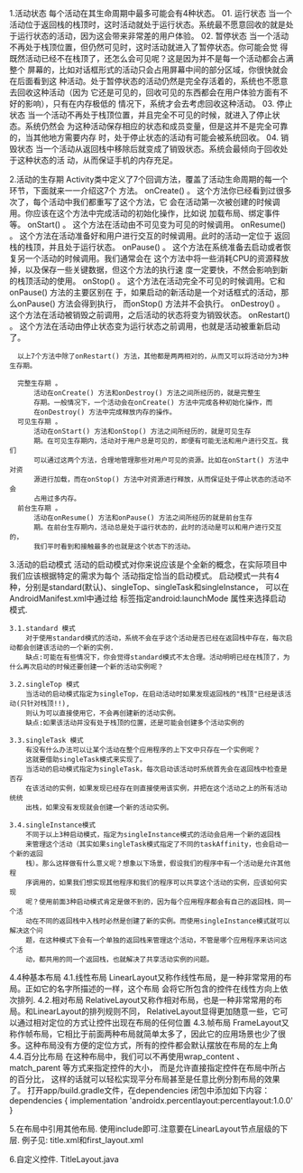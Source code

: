 1.活动状态
    每个活动在其生命周期中最多可能会有4种状态。
    01. 运行状态
        当一个活动位于返回栈的栈顶时，这时活动就处于运行状态。系统最不愿意回收的就是处
        于运行状态的活动，因为这会带来非常差的用户体验。
    02. 暂停状态
        当一个活动不再处于栈顶位置，但仍然可见时，这时活动就进入了暂停状态。你可能会觉
        得既然活动已经不在栈顶了，还怎么会可见呢？这是因为并不是每一个活动都会占满整个
        屏幕的，比如对话框形式的活动只会占用屏幕中间的部分区域，你很快就会在后面看到这
        种活动。处于暂停状态的活动仍然是完全存活着的，系统也不愿意去回收这种活动（因为
        它还是可见的，回收可见的东西都会在用户体验方面有不好的影响），只有在内存极低的
        情况下，系统才会去考虑回收这种活动。
    03. 停止状态
        当一个活动不再处于栈顶位置，并且完全不可见的时候，就进入了停止状态。系统仍然会
        为这种活动保存相应的状态和成员变量，但是这并不是完全可靠的，当其他地方需要内存
        时，处于停止状态的活动有可能会被系统回收。
    04. 销毁状态
        当一个活动从返回栈中移除后就变成了销毁状态。系统会最倾向于回收处于这种状态的活
        动，从而保证手机的内存充足。

2.活动的生存期
      Activity类中定义了7个回调方法，覆盖了活动生命周期的每一个环节，下面就来一一介绍这7个
      方法。
      onCreate() 。
          这个方法你已经看到过很多次了，每个活动中我们都重写了这个方法，它
          会在活动第一次被创建的时候调用。你应该在这个方法中完成活动的初始化操作，比如说
          加载布局、绑定事件等。
      onStart() 。
          这个方法在活动由不可见变为可见的时候调用。
      onResume() 。
          这个方法在活动准备好和用户进行交互的时候调用。此时的活动一定位于
          返回栈的栈顶，并且处于运行状态。
      onPause() 。
          这个方法在系统准备去启动或者恢复另一个活动的时候调用。我们通常会在
          这个方法中将一些消耗CPU的资源释放掉，以及保存一些关键数据，但这个方法的执行速
          度一定要快，不然会影响到新的栈顶活动的使用。
      onStop() 。
          这个方法在活动完全不可见的时候调用。它和onPause() 方法的主要区别在
          于，如果启动的新活动是一个对话框式的活动，那么onPause() 方法会得到执行，
          而onStop() 方法并不会执行。
      onDestroy() 。
          这个方法在活动被销毁之前调用，之后活动的状态将变为销毁状态。
      onRestart() 。
          这个方法在活动由停止状态变为运行状态之前调用，也就是活动被重新启动了。

      以上7个方法中除了onRestart() 方法，其他都是两两相对的，从而又可以将活动分为3种生存期。

      完整生存期 。
          活动在onCreate() 方法和onDestroy() 方法之间所经历的，就是完整生
          存期。一般情况下，一个活动会在onCreate() 方法中完成各种初始化操作，而
          在onDestroy() 方法中完成释放内存的操作。
      可见生存期 。
          活动在onStart() 方法和onStop() 方法之间所经历的，就是可见生存
          期。在可见生存期内，活动对于用户总是可见的，即便有可能无法和用户进行交互。我们
          可以通过这两个方法，合理地管理那些对用户可见的资源。比如在onStart() 方法中对资
          源进行加载，而在onStop() 方法中对资源进行释放，从而保证处于停止状态的活动不会
          占用过多内存。
      前台生存期 。
          活动在onResume() 方法和onPause() 方法之间所经历的就是前台生存
          期。在前台生存期内，活动总是处于运行状态的，此时的活动是可以和用户进行交互的，
          我们平时看到和接触最多的也就是这个状态下的活动。

3.活动的启动模式
    活动的启动模式对你来说应该是个全新的概念，在实际项目中我们应该根据特定的需求为每个
    活动指定恰当的启动模式。
    启动模式一共有4种，分别是standard(默认)、singleTop、singleTask和singleInstance，
    可以在AndroidManifest.xml中通过给<activity> 标签指定android:launchMode 属性来选择启动模式.

    3.1.standard 模式
        对于使用standard模式的活动，系统不会在乎这个活动是否已经在返回栈中存在，每次启动都会创建该活动的一个新的实例.
        缺点:可能在有些情况下，你会觉得standard模式不太合理。活动明明已经在栈顶了，为什么再次启动的时候还要创建一个新的活动实例呢？

    3.2.singleTop 模式
        当活动的启动模式指定为singleTop，在启动活动时如果发现返回栈的"栈顶"已经是该活动(只针对栈顶!!),
        则认为可以直接使用它，不会再创建新的活动实例。
        缺点:如果该活动并没有处于栈顶的位置，还是可能会创建多个活动实例的

    3.3.singleTask 模式
        有没有什么办法可以让某个活动在整个应用程序的上下文中只存在一个实例呢？
        这就要借助singleTask模式来实现了。
        当活动的启动模式指定为singleTask，每次启动该活动时系统首先会在返回栈中检查是否存
        在该活动的实例，如果发现已经存在则直接使用该实例，并把在这个活动之上的所有活动统统
        出栈，如果没有发现就会创建一个新的活动实例。

    3.4.singleInstance模式
        不同于以上3种启动模式，指定为singleInstance模式的活动会启用一个新的返回栈
        来管理这个活动（其实如果singleTask模式指定了不同的taskAffinity，也会启动一个新的返回
        栈）。那么这样做有什么意义呢？想象以下场景，假设我们的程序中有一个活动是允许其他程
        序调用的，如果我们想实现其他程序和我们的程序可以共享这个活动的实例，应该如何实现
        呢？使用前面3种启动模式肯定是做不到的，因为每个应用程序都会有自己的返回栈，同一个活
        动在不同的返回栈中入栈时必然是创建了新的实例。而使用singleInstance模式就可以解决这个问
        题，在这种模式下会有一个单独的返回栈来管理这个活动，不管是哪个应用程序来访问这个活
        动，都共用的同一个返回栈，也就解决了共享活动实例的问题。

4.4种基本布局
    4.1.线性布局
        LinearLayout又称作线性布局，是一种非常常用的布局。正如它的名字所描述的一样，这个布局
        会将它所包含的控件在线性方向上依次排列.
    4.2.相对布局
        RelativeLayout又称作相对布局，也是一种非常常用的布局。和LinearLayout的排列规则不同，
        RelativeLayout显得更加随意一些，它可以通过相对定位的方式让控件出现在布局的任何位置
    4.3.帧布局
        FrameLayout又称作帧布局，它相比于前面两种布局就简单太多了，因此它的应用场景也少了很
        多。这种布局没有方便的定位方式，所有的控件都会默认摆放在布局的左上角
    4.4.百分比布局
        在这种布局中，我们可以不再使用wrap_content 、match_parent 等方式来指定控件的大小，
        而是允许直接指定控件在布局中所占的百分比，
        这样的话就可以轻松实现平分布局甚至是任意比例分割布局的效果了。
        打开app/build.gradle文件，在dependencies 闭包中添加如下内容：
            dependencies {
            implementation 'androidx.percentlayout:percentlayout:1.0.0'
            }

5.在布局中引用其他布局.
    使用include即可.注意要在LinearLayout节点层级的下层.
    例子见: title.xml和first_layout.xml

6.自定义控件.
    TitleLayout.java
